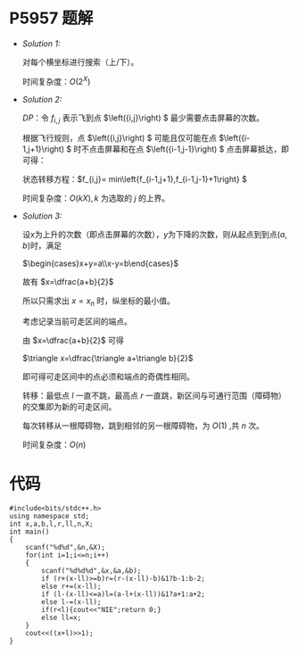 # P5957 题解

-   _Solution 1:_

 	对每个横坐标进行搜索（上/下）。
    
 	时间复杂度：$O(2^X)$
    
-   _Solution 2:_
	
	$DP$：令 $f_{i,j}$ 表示飞到点 $\left({i,j}\right) $ 最少需要点击屏幕的次数。
    
    根据飞行规则，点 $\left({i,j}\right) $ 可能且仅可能在点 $\left({i-1,j+1}\right) $ 时不点击屏幕和在点 $\left({i-1,j-1}\right) $ 点击屏幕抵达，即可得：
    
    状态转移方程：$f_{i,j}= min\left\{f_{i-1,j+1},f_{i-1,j-1}+1\right\} $ 
    
 	时间复杂度：$O(kX),k$ 为选取的 $j$ 的上界。

-   _Solution 3:_

	设$x$为上升的次数（即点击屏幕的次数），$y$为下降的次数，则从起点到到点$\left({a,b}\right)$时，满足
    
    $\begin{cases}x+y=a\\x-y=b\end{cases}$
    
    故有 $x=\dfrac{a+b}{2}$
    
    所以只需求出 $x=x_n$ 时，纵坐标的最小值。
    
    考虑记录当前可走区间的端点。
    
    由 $x=\dfrac{a+b}{2}$ 可得
    
    $\triangle x=\dfrac{\triangle a+\triangle b}{2}$
    
    即可得可走区间中的点必须和端点的奇偶性相同。
    
    转移：最低点 $l$ 一直不跳，最高点 $r$ 一直跳，新区间与可通行范围（障碍物）的交集即为新的可走区间。
    
    每次转移从一根障碍物，跳到相邻的另一根障碍物，为 $O(1)$ ,共 $n$ 次。
    
    时间复杂度：$O(n)$
#  **代码**
```
#include<bits/stdc++.h>
using namespace std;
int x,a,b,l,r,ll,n,X;
int main()
{
	scanf("%d%d",&n,&X);
	for(int i=1;i<=n;i++)
	{
		scanf("%d%d%d",&x,&a,&b);
		if (r+(x-ll)>=b)r=(r-(x-ll)-b)&1?b-1:b-2;
		else r+=(x-ll);
		if (l-(x-ll)<=a)l=(a-l+(x-ll))&1?a+1:a+2;
		else l-=(x-ll);
		if(r<l){cout<<"NIE";return 0;}
		else ll=x;
	}
	cout<<((x+l)>>1);
}
```

